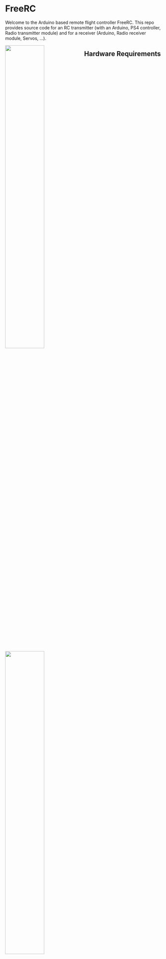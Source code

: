 # FreeRC

Welcome to the Arduino based remote flight controller FreeRC. This repo provides source code for an RC
transmitter (with an Arduino, PS4 controller, Radio transmitter module) and for a receiver 
(Arduino, Radio receiver module, Servos, ...).

<img src="https://user-images.githubusercontent.com/24190530/31602041-160d7a88-b25c-11e7-8fe2-89360db4aa30.JPG" width="50%" align="left">
<img src="https://user-images.githubusercontent.com/24190530/31602042-16490490-b25c-11e7-90cb-1749337c5cb8.JPG" width="50%" align="left">

## Hardware Requirements

| Transmitter           |      | Receiver                      |      |
|-----------------------|------|-------------------------------|------|
| Arduino AtMega 2560   |  11€ | Arduino Nano                  |   5€ |
| USB Host Shield v2.0  |   8€ | 4 Servo Motors (e.g. SG90)    |   8€ |
| NRF24L01+ TX/RX       |   5€ | NRF24L01+ TX/RX               |   5€ |
| PS4 Controller        |  30€ | LiPo Accu                     |  20€ |
| Adafruit 2.8" TFT LCD |  13€ | Turnigy Plush 18A, or similar |  20€ |
| LiIon Powerbank       |  15€ | 3-Phase Brushless Motor       |  20€ |

Which makes a total of 160€ for the complete RC electronics. But you'll also need equipment for soldering and voltage and current measuring, a lots of wires, optionally an op-amp for plane voltage reading and an acc and/or gyro.
Also a GPS module could be implemented in long future terms.


## USB Host Shield modification

In order to use the LCDTFT Shield on top of the USB Host Shield rev 2.0, there are a few things to be done before. As both shields share the same pins 
(Digital 9 and 10) it make sense to change the USB Host shield pins. The tft shield occupies pins D5-D13, so the USB host shield can use e.g. D1 and D2.
Therefore I rewired the SS (original D10) to D2 and the INT (originally D9) to D1. There have to be a few changes in the UsbCore.h file in the USB Host Shield Library.
Go to line 43 and change it  to 
```c
typedef MAX3421e<P2, P1> MAX3421E; // Official Arduinos (UNO, Duemilanove, Mega ...
```
Now your Usb Host Shield will work as well, if you rewired it correctly.

<img src="https://user-images.githubusercontent.com/24190530/31602043-16850d96-b25c-11e7-8e06-8b6389cc83ee.JPG" width="300" style="float: left">

## Installation

The *_nano.ino file is the logic for the Arduino Nano and the *_mega.ino file is the source code
for controlling the Arduino AtMega 2560 (would work with some modifications with an Uno R3 as well, but there are too few pins for USB shield and Display). The pin configuration for
the NRF24L01 modules looks as follows

| Description | Nano | AtMega 2560 |
|-------------|------|-------------|
| VCC         | 5V   | 5V          |
| GND         | GND  | GND         |
| SCK         | 13   | 52          |
| MOSI        | 11   | 50          |
| MISO        | 12   | 51          |
| CE          | 7    | 53          |
| CSN         | 8    | 49          |

Notice that the CE and CSN pins require just a digital pin, it doesn't matter which ones you are choosing. The configuration
of an Uno R3 should be similar to the Nano one, but no guarantee for that.

The servo pin configuration is set to

| Motor | Roll-aileron left | Roll-aileron right | Pitch elevator | Side rudder |
| ---   | ---               | ---                | ---            | ---         |
| 2     | 3                 | 4                  | 5              | 6           |

# References

- http://shieldlist.org/adafruit/tft-2.8-touch-lcd
- http://shieldlist.org/circuitsathome/usbhost-v2
- https://github.com/felis/USB_Host_Shield_2.0#interface-modifications
- https://github.com/JoaoLopesF/SPFD5408
